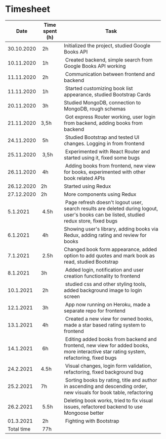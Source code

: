 # Timesheet

| Date | Time spent (h) | Task |
|------|------------|------|
|30.10.2020 | 2h | Initialized the project, studied Google Books API |
|10.11.2020 | 1h | Created backend, simple search from Google Books API working |
|11.11.2020 | 2h | Communication between frontend and backend |
|11.11.2020 | 1h | Started customizing book list appearance, studied Bootstrap Cards |
|20.11.2020 | 3h | Studied MongoDB, connection to MongoDB, rough schemas |
|21.11.2020 | 3,5h | Got express Router working, user login from backend, adding books from backend |
|24.11.2020 | 5h | Studied Bootstrap and tested UI changes. Logging in from frontend |
|25.11.2020 | 3,5h | Experimented with React Router and started using it, fixed some bugs |
|26.11.2020 | 4h | Adding books from frontend, new view for books, experimented with other book related APIs |
|26.12.2020 | 2h | Started using Redux |
|27.12.2020 | 2h | More components using Redux |
|5.1.2021 | 4.5h | Page refresh doesn't logout user, search results are deleted during logout, user's books can be listed, studied redux store, fixed bugs |
|6.1.2021 | 4h | Showing user's library, adding books via Redux, adding rating and review for books |
|7.1.2021 | 2.5h | Changed book form appearance, added option to add quotes and mark book as read, studied Bootstrap |
|8.1.2021 | 3h | Added login, notification and user creation functionality to frontend |
|10.1.2021 | 2h | studied css and other styling tools, added background image to login screen |
|12.1.2021 | 3h | App now running on Heroku, made a separate repo for frontend |
|13.1.2021 | 4h | Created a new view for owned books, made a star based rating system to frontend |
|14.1.2021 | 6h | Editing added books from backend and frontend, new view for added books, more interactive star rating system, refactoring, fixed bugs |
|24.2.2021 | 4.5h | Visual changes, login form validation, refactoring, fixed background bug |
|25.2.2021 | 7h | Sorting books by rating, title and author in ascending and descending order, new visuals for book table, refactoring |
|26.2.2021 | 5.5h | Deleting book works, tried to fix visual issues, refactored backend to use Mongoose better |
|01.3.2021 | 2h | Fighting with Bootstrap |
|Total time | 77h | |
